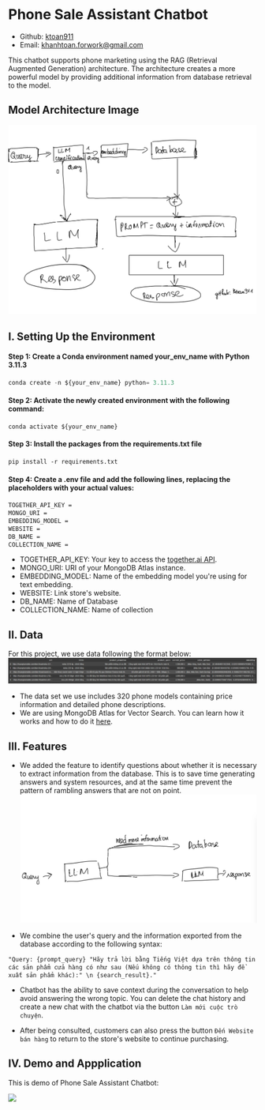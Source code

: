 # Phone Sale Assistant Chatbot

- Github: [ktoan911](https://github.com/ktoan911) 
- Email: khanhtoan.forwork@gmail.com 



This chatbot supports phone marketing using the RAG (Retrieval Augmented Generation) architecture. The architecture creates a more powerful model by providing additional information from database retrieval to the model.



## Model Architecture Image

![image](Assets/Architecture.jpg)

## I. Setting Up the Environment
#### Step 1: Create a Conda environment named your_env_name with Python 3.11.3

```python
conda create -n ${your_env_name} python= 3.11.3
```

#### Step 2: Activate the newly created environment with the following command:
```
conda activate ${your_env_name}
```

#### Step 3: Install the packages from the requirements.txt file

```
pip install -r requirements.txt
``` 

#### Step 4: Create a .env file and add the following lines, replacing the placeholders with your actual values:
```
TOGETHER_API_KEY = 
MONGO_URI = 
EMBEDDING_MODEL = 
WEBSITE = 
DB_NAME = 
COLLECTION_NAME =
```

- TOGETHER_API_KEY: Your key to access the [together.ai API](https://www.together.ai/). 
- MONGO_URI: URI of your MongoDB Atlas instance.
- EMBEDDING_MODEL: Name of the embedding model you're using for text embedding.
- WEBSITE: Link store's website.
- DB_NAME: Name of Database
- COLLECTION_NAME: Name of collection

## II. Data

For this project, we use data following the format below:
![image](Assets/Data.png)

- The data set we use includes 320 phone models containing price information and detailed phone descriptions.
- We are using MongoDB Atlas for Vector Search. You can learn how it works and how to do it [here](https://www.mongodb.com/docs/atlas/atlas-vector-search/vector-search-overview/#atlas-vector-search-queries).

## III. Features

- We added the feature to identify questions about whether it is necessary to extract information from the database. This is to save time generating answers and system resources, and at the same time prevent the pattern of rambling answers that are not on point.
![image](Assets/LLM_Classification.jpg)

- We combine the user's query and the information exported from the database according to the following syntax:

```
"Query: {prompt_query} "Hãy trả lời bằng Tiếng Việt dựa trên thông tin các sản phẩm cửa hàng có như sau (Nếu không có thông tin thì hãy đề xuất sản phẩm khác):" \n {search_result}."
```

- Chatbot has the ability to save context during the conversation to help avoid answering the wrong topic. You can delete the chat history and create a new chat with the chatbot via the button `Làm mới cuộc trò chuyện`.

- After being consulted, customers can also press the button `Đến Website bán hàng` to return to the store's website to continue purchasing.

## IV. Demo and Appplication

This is demo of Phone Sale Assistant Chatbot:

![](Assets/VideoDemo.gif)  










